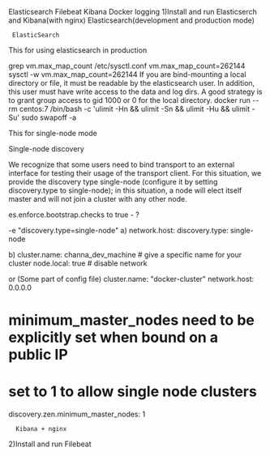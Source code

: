 Elasticsearch Filebeat Kibana 
Docker logging
1)Install and run Elasticserch and Kibana(with nginx)
Elasticsearch(development and production mode)

     ElasticSearch

This for using elasticsearch in production
     
grep vm.max_map_count /etc/sysctl.conf
vm.max_map_count=262144
sysctl -w vm.max_map_count=262144
If you are bind-mounting a local directory or file, it must be readable by the elasticsearch user.
In addition, this user must have write access to the data and log dirs.
A good strategy is to grant group access to gid 1000 or 0 for the local directory.
docker run --rm centos:7 /bin/bash -c 'ulimit -Hn && ulimit -Sn && ulimit -Hu && ulimit -Su'
sudo swapoff -a

This for single-node mode

Single-node discovery

We recognize that some users need to bind transport to an external interface for testing their usage of the transport client.
For this situation, we provide the discovery type single-node (configure it by setting discovery.type to single-node);
in this situation, a node will elect itself master and will not join a cluster with any other node.

es.enforce.bootstrap.checks to true - ? 

-e "discovery.type=single-node"
a)
network.host: <PRIVATE IP OF HOST>
discovery.type: single-node

b)
cluster.name: channa_dev_machine # give a specific name for your
cluster node.local: true # disable network

or (Some part of config file)
 cluster.name: "docker-cluster"
 network.host: 0.0.0.0
 
 # minimum_master_nodes need to be explicitly set when bound on a public IP
 # set to 1 to allow single node clusters
 discovery.zen.minimum_master_nodes: 1

      Kibana + nginx
      
2)Install and run Filebeat
